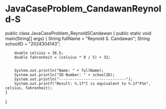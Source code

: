 # JavaCaseProblem_CandawanReynold-S



public class JavaCaseProblem_ReynoldSCandawan {
    public static void main(String[] args) {
        String fullName = "Reynold S. Candawan";
        String schoolID = "2024304143";

        
        double celsius = 36.5;
        double fahrenheit = (celsius * 9 / 5) + 32;

        
        System.out.println("Name: " + fullName);
        System.out.println("ID Number: " + schoolID);
        System.out.println("------------------------------");
        System.out.printf("Result: %.1f°C is equivalent to %.1f°F%n", celsius, fahrenheit);
    }
}
    
      
      
